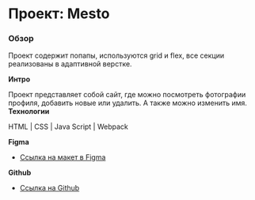 # Проект: Mesto

### Обзор
Проект содержит попапы, используются grid и flex, все секции реализованы в адаптивной верстке. 

**Интро**

Проект представляет собой сайт, где можно посмотреть фотографии профиля,  добавить новые или удалить. А также можно изменить имя. 
**Технологии**

HTML | CSS | Java Script | Webpack

**Figma**

* [Ссылка на макет в Figma](https://www.figma.com/file/2cn9N9jSkmxD84oJik7xL7/JavaScript.-Sprint-4?node-id=28212%3A2&t=nWfzsAjcbeFZ9TPK-0)

**Github**

* [Ссылка на Github](https://alina21-011.github.io/mesto/)
